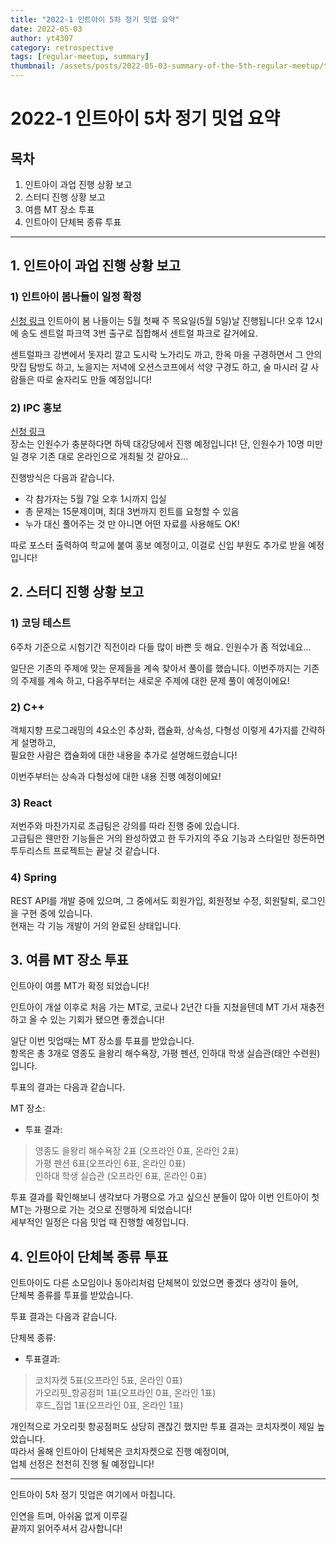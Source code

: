 ```yaml
---
title: "2022-1 인트아이 5차 정기 밋업 요약"
date: 2022-05-03
author: yt4307
category: retrospective
tags: [regular-meetup, summary]
thumbnail: /assets/posts/2022-05-03-summary-of-the-5th-regular-meetup/thumbnail.png
---
```


# 2022-1 인트아이 5차 정기 밋업 요약

## 목차
1. 인트아이 과업 진행 상황 보고
2. 스터디 진행 상황 보고
3. 여름 MT 장소 투표
4. 인트아이 단체복 종류 투표

---

## 1. 인트아이 과업 진행 상황 보고
### 1) 인트아이 봄나들이 일정 확정
[신청 링크](https://forms.gle/syf8orCk9SNBF2yP7)
인트아이 봄 나들이는 5월 첫째 주 목요일(5월 5일)날 진행됩니다!
오후 12시에 송도 센트럴 파크역 3번 출구로 집합해서 센트럴 파크로 갈거에요.

센트럴파크 강변에서 돗자리 깔고 도시락 노가리도 까고,
한옥 마을 구경하면서 그 안의 맛집 탐방도 하고,
노을지는 저녁에 오션스코프에서 석양 구경도 하고,
술 마시러 갈 사람들은 따로 술자리도 만들 예정입니다!


### 2) IPC 홍보
[신청 링크](https://forms.gle/Xo1FSq7NRjMJpGXY7)  
장소는 인원수가 충분하다면 하텍 대강당에서 진행 예정입니다!
단, 인원수가 10명 미만일 경우 기존 대로 온라인으로 개최될 것 같아요...

진행방식은 다음과 같습니다.
 - 각 참가자는 5월 7일 오후 1시까지 입실
 - 총 문제는 15문제이며, 최대 3번까지 힌트를 요청할 수 있음
 - 누가 대신 풀어주는 것 만 아니면 어떤 자료를 사용해도 OK!

따로 포스터 출력하여 학교에 붙여 홍보 예정이고,
이걸로 신입 부원도 추가로 받을 예정입니다!


## 2. 스터디 진행 상황 보고
### 1) 코딩 테스트
6주차 기준으로 시험기간 직전이라 다들 많이 바쁜 듯 해요. 인원수가 좀 적었네요...

일단은 기존의 주제에 맞는 문제들을 계속 찾아서 풀이를 했습니다.
이번주까지는 기존의 주제를 계속 하고, 다음주부터는 새로운 주제에 대한 문제 풀이 예정이에요!


### 2) C++
객체지향 프로그래밍의 4요소인 추상화, 캡슐화, 상속성, 다형성 이렇게 4가지를 간략하게 설명하고,  
필요한 사람은 캡슐화에 대한 내용을 추가로 설명해드렸습니다!

이번주부터는 상속과 다형성에 대한 내용 진행 예정이에요!


### 3) React
저번주와 마찬가지로 초급팀은 강의를 따라 진행 중에 있습니다.  
고급팀은 웬만한 기능들은 거의 완성하였고 한 두가지의 주요 기능과 스타일만 정돈하면 투두리스트 프로젝트는 끝날 것 같습니다.

### 4) Spring
REST API를 개발 중에 있으며, 그 중에서도
회원가입, 회원정보 수정, 회원탈퇴, 로그인을 구현 중에 있습니다.  
현재는 각 기능 개발이 거의 완료된 상태입니다.


## 3. 여름 MT 장소 투표
인트아이 여름 MT가 확정 되었습니다!

인트아이 개설 이후로 처음 가는 MT로, 코로나 2년간 다들 지쳤을텐데 MT 가서 재충전 하고 올 수 있는 기회가 됐으면 좋겠습니다! 

일단 이번 밋업때는 MT 장소를 투표를 받았습니다.  
항목은 총 3개로 영종도 을왕리 해수욕장, 가평 펜션, 인하대 학생 실습관(태안 수련원)입니다.

투표의 결과는 다음과 같습니다.

MT 장소:
- 투표 결과:
> 영종도 을왕리 해수욕장 2표 (오프라인 0표, 온라인 2표)  
> 가평 펜션 6표(오프라인 6표, 온라인 0표)  
> 인하대 학생 실습관 (오프라인 6표, 온라인 0표)  

투표 결과를 확인해보니 생각보다 가평으로 가고 싶으신 분들이 많아 이번 인트아이 첫 MT는 가평으로 가는 것으로 진행하게 되었습니다!  
세부적인 일정은 다음 밋업 때 진행할 예정입니다.


## 4. 인트아이 단체복 종류 투표
인트아이도 다른 소모임이나 동아리처럼 단체복이 있었으면 좋겠다 생각이 들어,  
단체복 종류를 투표를 받았습니다.

투표 결과는 다음과 같습니다.

단체복 종류:
- 투표결과:
> 코치자켓 5표(오프라인 5표, 온라인 0표)  
> 가오리핏_항공점퍼 1표(오프라인 0표, 온라인 1표)  
> 후드_집업 1표(오프라인 0표, 온라인 1표)  

개인적으로 가오리핏 항공점퍼도 상당히 괜찮긴 했지만 투표 결과는 코치자켓이 제일 높았습니다.  
따라서 올해 인트아이 단체복은 코치자켓으로 진행 예정이며,  
업체 선정은 천천히 진행 될 예정입니다!

---

인트아이 5차 정기 밋업은 여기에서 마칩니다.

인연을 트며, 아쉬움 없게 이루길  
끝까지 읽어주셔서 감사합니다!
